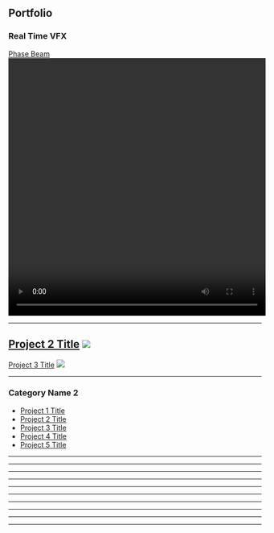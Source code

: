 ## Portfolio

### Real Time VFX

[Phase Beam](/sample_page)
<video width="512" height="512" controls>
<source src="videos/PhaseBeam_zoom.mp4" type="video/mp4">

---
[Project 2 Title](/pdf/sample_presentation.pdf)
<img src="images/dummy_thumbnail.jpg?raw=true"/>
---
[Project 3 Title](http://example.com/)
<img src="images/dummy_thumbnail.jpg?raw=true"/>

---
### Category Name 2

  
- [Project 1 Title](http://example.com/)
- [Project 2 Title](http://example.com/)
- [Project 3 Title](http://example.com/)
- [Project 4 Title](http://example.com/)
- [Project 5 Title](http://example.com/)

---
---
---
---
---
---
---
---
---
---


<style>
p {
  background-image: url('corto.jpg');
  with ="4000"
  height="4000"
}
<p style="font-size:11px">
<!-- Remove above link if you don't want to attibute -->
